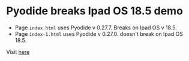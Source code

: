 # Pyodide breaks Ipad OS 18.5 demo

- Page `index.html` uses Pyodide v 0.27.7. Breaks on Ipad OS v 18.5.
- Page `index-1.html` uses Pyodide v 0.27.0. doesn't break on Ipad OS 18.5.

Visit [here](https://gmzi.github.io/pyodide-breaks-ipad-demo/index.html)
